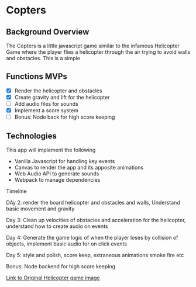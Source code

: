 # Copters

## Background Overview

The Copters is a little javascript game similar to the infamous Helicopter Game where the player flies a helicopter through the air trying to avoid walls and obstacles. This is a simple

## Functions MVPs

- [x] Render the helicopter and obstacles
- [x] Create gravity and lift for the helicopter
- [ ] Add audio files for sounds
- [X] Implement a score system
- [ ] Bonus: Node back for high score keeping

## Technologies

This app will implement the following
* Vanilla Javascript for handling key events
* Canvas to render the app and its apposite animations
* Web Audio API to generate sounds
* Webpack to manage dependencies

Timeline

DAy 2: render the board helicopter and obstacles and walls, Understand basic movement and gravity

Day 3: Clean up velocities of obstacles and acceleration for the helicopter, understand how to create audio on events

Day 4: Generate the game logic of when the player loses by collision of objects, implement basic audio for on click events

Day 5: style and polish, score keep, extraneous animations smoke fire etc

Bonus:
Node backend for high score keeping

[Link to Original Helicopter game image](https://www.gamesloon.com/games/screenshots/origineel/194.jpg)
